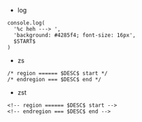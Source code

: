 - log
```
console.log(
  '%c heh ---> ',
  'background: #4285f4; font-size: 16px',
  $START$
)
```

- zs
```
/* region ====== $DESC$ start */
/* endregion === $DESC$ end */
```

- zst
```
<!-- region ====== $DESC$ start -->
<!-- endregion === $DESC$ end -->
```

